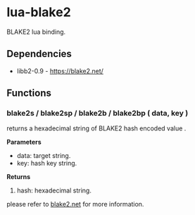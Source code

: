 # lua-blake2
BLAKE2 lua binding.


## Dependencies

- libb2-0.9 - https://blake2.net/


## Functions

### blake2s / blake2sp / blake2b / blake2bp ( data, key )

returns a hexadecimal string of BLAKE2 hash encoded value .

**Parameters**

- data: target string.
- key: hash key string.

**Returns**

1. hash: hexadecimal string.

please refer to [blake2.net](https://blake2.net/) for more information.

